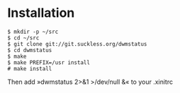 # Installation
```
$ mkdir -p ~/src
$ cd ~/src
$ git clone git://git.suckless.org/dwmstatus
$ cd dwmstatus
$ make
$ make PREFIX=/usr install
# make install
```

Then add »dwmstatus 2>&1 >/dev/null &« to your .xinitrc
